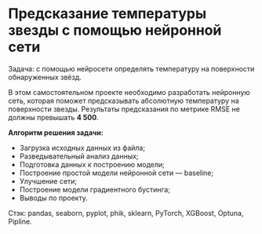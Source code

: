 # Предсказание температуры звезды с помощью нейронной сети

Задача: с помощью нейросети определять температуру на поверхности обнаруженных звёзд. 

В этом самостоятельном проекте необходимо разработать нейронную сеть, которая поможет предсказывать абсолютную температуру на поверхности звезды. Результаты предсказания по метрике RMSE не должны превышать **4 500**.

**Алгоритм решения задачи:**

- Загрузка исходных данных из файла;
- Разведывательный анализ данных;
- Подготовка данных к построению модели;
- Построение простой модели нейронной сети — baseline;
- Улучшение сети;
- Построение модели градиентного бустинга;
- Выводы по проекту.

Стэк: pandas, seaborn, pyplot, phik, sklearn, PyTorch, XGBoost, Optuna, Pipline.
